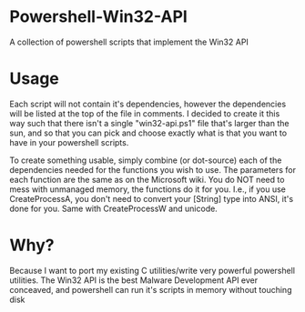 # Powershell-Win32-API
A collection of powershell scripts that implement the Win32 API

# Usage

Each script will not contain it's dependencies, however the dependencies will be listed at the top of the file in comments.
I decided to create it this way such that there isn't a single "win32-api.ps1" file that's larger than the sun, and so that you can pick and choose exactly what is that you want to have in your powershell scripts.

To create something usable, simply combine (or dot-source) each of the dependencies needed for the functions you wish to use. The parameters for each function are the same as on the Microsoft wiki. You do NOT need to mess with unmanaged memory, the functions do it for you. I.e., if you use CreateProcessA, you don't need to convert your \[String\] type into ANSI, it's done for you. Same with CreateProcessW and unicode.

# Why?

Because I want to port my existing C utilities/write very powerful powershell utilities. The Win32 API is the best Malware Development API ever conceaved, and powershell can run it's scripts in memory without touching disk
